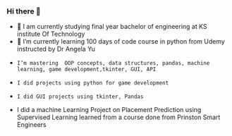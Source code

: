 ### Hi there 👋

- 🔭 I am currently studying final year bachelor of engineering at KS institute Of Technology 
- 🌱 I’m currently learning 100 days of code course in python from Udemy instructed by Dr Angela Yu
-     I’m mastering  OOP concepts, data structures, pandas, machine learning, game development,tkinter, GUI, API
-     I did projects using python for game development 
-     I did GUI projects using tkinter, Pandas
-    I did a machine Learning Project on Placement Prediction using Supervised Learning learned from a course done from Prinston Smart Engineers

